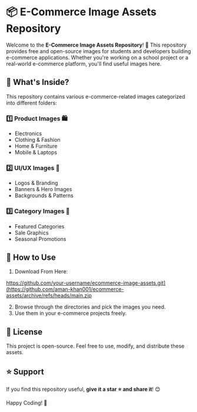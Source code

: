 # 📦 E-Commerce Image Assets Repository

Welcome to the **E-Commerce Image Assets Repository**! 🚀 This repository provides free and open-source images for students and developers building e-commerce applications. Whether you're working on a school project or a real-world e-commerce platform, you'll find useful images here.

## 📌 What's Inside?

This repository contains various e-commerce-related images categorized into different folders:

### **1️⃣ Product Images 🛍️**
- Electronics
- Clothing & Fashion
- Home & Furniture
- Mobile & Laptops

### **2️⃣ UI/UX Images 🎨**
- Logos & Branding
- Banners & Hero Images
- Backgrounds & Patterns

### **3️⃣ Category Images 📂**
- Featured Categories
- Sale Graphics
- Seasonal Promotions

## 🚀 How to Use

1. Download From Here:

https://github.com/your-username/ecommerce-image-assets.git](https://github.com/aman-khan001/ecommerce-assets/archive/refs/heads/main.zip

2. Browse through the directories and pick the images you need.
3. Use them in your e-commerce projects freely.


## 📜 License
This project is open-source. Feel free to use, modify, and distribute these assets.

## ⭐ Support
If you find this repository useful, **give it a star ⭐ and share it**! 😊

Happy Coding! 🚀

